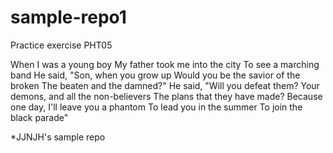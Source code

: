 # sample-repo1
Practice exercise PHT05

When I was a young boy
My father took me into the city
To see a marching band
He said, "Son, when you grow up
Would you be the savior of the broken
The beaten and the damned?"
He said, "Will you defeat them?
Your demons, and all the non-believers
The plans that they have made?
Because one day, I'll leave you a phantom
To lead you in the summer
To join the black parade"

*JJNJH's sample repo